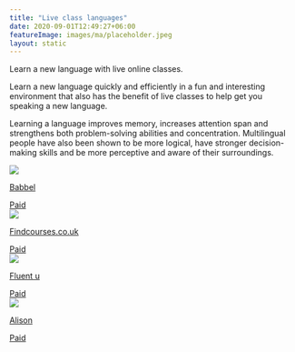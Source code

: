 ```yaml
---
title: "Live class languages"
date: 2020-09-01T12:49:27+06:00
featureImage: images/ma/placeholder.jpeg
layout: static
---
```


Learn a new language with live online classes.

Learn a new language quickly and efficiently in a fun and interesting environment that also has the benefit of live classes to help get you speaking a new language.

Learning a language improves memory, increases attention span and strengthens both problem-solving abilities and concentration. Multilingual people have also been shown to be more logical, have stronger decision-making skills and be more perceptive and aware of their surroundings.

<a class="ma-link" href="https://www.babbel.com/en/magazine/which-language-should-you-learn-quiz"><div class="ma-card"><div class="ma-icon"><img src ="/images/icon-pound.png"/></div><div class="ma-name"><p>Babbel</p></div><div class="ma-paid-text"><span>Paid</span></div></div></a><a class="ma-link" href="https://www.findcourses.co.uk/search/language-training-courses"><div class="ma-card"><div class="ma-icon"><img src ="/images/icon-pound.png"/></div><div class="ma-name"><p>Findcourses.co.uk</p></div><div class="ma-paid-text"><span>Paid</span></div></div></a><a class="ma-link" href="https://www.fluentu.com/"><div class="ma-card"><div class="ma-icon"><img src ="/images/icon-pound.png"/></div><div class="ma-name"><p>Fluent u</p></div><div class="ma-paid-text"><span>Paid</span></div></div></a><a class="ma-link" href="https://alison.com/courses/language?utm_source=alison_user&utm_medium=affiliates&utm_campaign=24567325"><div class="ma-card"><div class="ma-icon"><img src ="/images/icon-pound.png"/></div><div class="ma-name"><p>Alison</p></div><div class="ma-paid-text"><span>Paid</span></div></div></a>  

<br/><br/>






